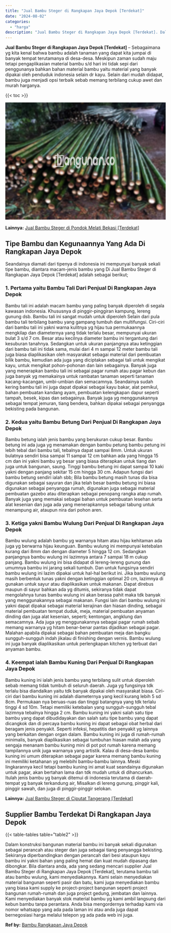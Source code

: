 ```yaml
---
title: "Jual Bambu Steger di Rangkapan Jaya Depok [Terdekat]"
date: "2024-08-02"
categories: 
  - "harga"
description: "Jual Bambu Steger di Rangkapan Jaya Depok [Terdekat]. Dalam konstruksi bangunan material bambu ini banyak sekali digunakan sebagai perancah atau steger dan j..."
---
```


**Jual Bambu Steger di Rangkapan Jaya Depok \[Terdekat\]** – Sebagaimana yg kita kenal bahwa bambu adalah tanaman yang dapat kita jumpai di banyak tempat terutamanya di desa-desa. Meskipun zaman sudah maju tetapi pengaplikasian material bambu s/d hari ini tidak sepi dari penggunanya bahkan bahan material bambu yaitu material yang banyak dipakai oleh penduduk indonesia selain dr kayu. Selain dari mudah didapat, bambu juga menjadi opsi terbaik sebab memang terbilang cukup awet dan murah harganya.

{{< toc >}}

![Jual Bambu Steger di Rangkapan Jaya Depok [Terdekat]](/images/jual-bambu-tali-33.png)

**Lainnya:** [Jual Bambu Steger di Pondok Melati Bekasi \[Terdekat\]](https://bambu.bangunan.co/jual-bambu-steger-di-pondok-melati-bekasi-terdekat/)

## Tipe Bambu dan Kegunaannya Yang Ada Di Rangkapan Jaya Depok

Seandainya diamati dari tipenya di indonesia ini mempunyai banyak sekali tipe bambu, diantara macam-jenis bambu yang Di Jual Bambu Steger di Rangkapan Jaya Depok \[Terdekat\] adalah sebagai berikut;

### 1\. Pertama yaitu Bambu Tali Dari Penjual Di Rangkapan Jaya Depok

Bambu tali ini adalah macam bambu yang paling banyak diperoleh di segala kawasan indonesia. Khususnya di pinggir-pinggiran kampung, lereng gunung dsb. Bambu tali ini sangat mudah untuk diperoleh Selain dari pula bambu tali terbilang bambu yang gampang tumbuh dan multifungsi. Ciri-ciri dari bambu tali ini yakni warna kulitnya yg hijau tua permukaannya mengkilap dan diameternya yang tidak terlalu besar, mempunyai ukuran bulat 3 s/d 7 cm. Besar atau kecilnya diameter bambu ini tergantung dari kesuburan tanahnya. Sedangkan untuk ukuran panjangnya atau ketinggian dari bambu tali ini tidak sama, mulai dari 4 m sampai 12 meter bambu tali juga biasa diaplikasikan oleh masyarakat sebagai material dari pembuatan bilik bambu, kemudian ada juga yang diciptakan sebagai tali untuk mengikat kayu, untuk mengikat pohon-pohonan dan lain sebagainya. Banyak juga yang menerapkan bambu tali ini sebagai pagar rumah atau pagar kebun dan juga banyak yg memakainya untuk rambatan tanaman seperti tanaman kacang-kacangan, umbi-umbian dan semacamnya. Seandainya sudah kering bambu tali ini juga dapat dipakai sebagai kayu bakar, alat pemikul, bahan pembuatan kandang ayam, pembuatan kelengkapan dapur seperti tampah, besek, kipas dan sebagainya. Banyak juga yg menggunakannya sebagai tempat jemuran, tiang bendera, bahkan dipakai sebagai penyangga bekisting pada bangunan.

### 2\. Kedua yaitu Bambu Betung Dari Penjual Di Rangkapan Jaya Depok

Bambu betung ialah jenis bambu yang berukuran cukup besar. Bambu betung ini ada juga yg menamakan dengan bambu petung bambu petung ini lebih tebal dari bambu tali, tebalnya dapat sampai 8mm. Untuk ukuran bulatnya sendiri bisa sampai 11 sampai 12 cm bahkan ada yang hingga 15 cm dan ini yakni bambu yg besar yang biasa diterapkan untuk tiang dan juga untuk bangunan, saung. Tinggi bambu betung ini dapat sampai 10 kaki yakni dengan panjang sekitar 15 cm hingga 30 cm. Adapun fungsi dari bambu betung sendiri ialah sbb; Bila bambu betung masih tunas dia bisa digunakan sebagai sayuran dan jika telah besar bambu betung ini biasa digunakan sebagai penyangga rumah, digunakan juga sebagai material pembuatan gazebo atau diterapkan sebagai penopang rangka atap rumah. Banyak juga yang memakai sebagai bahan untuk pembuatan lesehan serta alat kesenian dan juga ada yang menerapkannya sebagai tabung untuk menampung air, ataupun nira dari pohon aren.

### 3\. Ketiga yakni Bambu Wulung Dari Penjual Di Rangkapan Jaya Depok

Bambu wulung adalah bambu yg warnanya hitam atau hijau kehitaman ada juga yg berwarna hijau keunguan. Bambu wulung ini mempunyai ketebalan kurang dari 8mm dan dengan diameter 5 hingga 12 cm. Sedangkan panjangnya bambu wulung ini lazimnya antara 7 sampai 18 m cukup panjang. Bambu wulung ini bisa didapat di lereng-lereng gunung dan umumnya bambu ini jarang sekali tumbuh. Dan untuk fungsinya sendiri bambu wulung ini lazim dipakai untuk hal-hal berikut ini. Jika bambu wulung masih berbentuk tunas yakni dengan ketinggian optimal 20 cm, lazimnya di gunakan untuk sayur atau diaplikasikan untuk makanan. Dapat direbus maupun di sayur bahkan ada yg ditumis, sekiranya tidak dapat mengolahnya tunas bambu wulung ini akan berasa pahit maka tdk banyak yang menggunakannya sebagai makanan. Fungsi lain dari bambu wulung ini yakni dapat dipakai sebagai material kerajinan dan hiasan dinding, sebagai material pembuatan tempat duduk, meja, material pembuatan anyaman dinding dan juga alat kesenian, seperti; kentongan, angklung dan semacamnya. Ada juga yg menggunakannya sebagai pagar rumah sebab memang warnanya yg hitam benar-benar pantas dijadikan sebagai pagar. Malahan apabila dipakai sebagai bahan pembuatan meja dan bangku sungguh-sungguh indah jikalau di finishing dengan vernis. Bambu wulung ini juga banyak diaplikasikan untuk perlengkapan kitchen yg terbuat dari anyaman bambu.

### 4\. Keempat ialah Bambu Kuning Dari Penjual Di Rangkapan Jaya Depok

Bambu kuning ini ialah jenis bambu yang terbilang sulit untuk diperoleh sebab memang tidak tumbuh di seluruh daerah. Juga yg fungsinya tdk terlalu bisa diandalkan yaitu tdk banyak dipakai oleh masyarakat biasa. Ciri-ciri dari bambu kuning ini adalah diameternya yang kecil kurang lebih 5 sd 8cm. Permukaan nya beruas-ruas dan tinggi batangnya yang tdk terlalu tinggi 4 sd 10m. Tetapi memiliki ketebalan yang sungguh-sungguh tebal lazimnya tebalnya hingga 2 cm. Bambu kuning ini yakni salah satu tipe bambu yang dapat dibudidayakan dan salah satu tipe bambu yang dapat dicangkok dan di percaya bambu kuning ini dapat sebagai obat herbal dari beragam jenis penyakit. Seperti infeksi, hepatitis dan penyakit yg lainnya yang berkaitan dengan organ dalam. Bambu kuning ini juga di rumah-rumah minimalis, banyak diaplikasikan sebagai tumbuhan hiasan malah ada yang sengaja menanam bambu kuning mini di pot pot rumah karena memang tampilannya unik juga warnanya yang artistik. Kalau di desa-desa bambu kuning ini umum diterapkan sebagai pagar karena memang bambu kuning ini memiliki ketahanan yg melebihi bambu-bambu lainnya. Meski lingkarannya kecil tetapi bambu kuning ini amat kuat seandainya digunakan untuk pagar, akan bertahan lama dan tdk mudah untuk di dihancurkan. Itulah jenis bambu yg banyak ditemui di indonesia terutama di daerah-tempat yg banyak terkandung air, Misalkan di lereng gunung, pinggir kali, pinggir sawah, dan juga di pinggir-pinggir selokan.

**Lainnya:** [Jual Bambu Steger di Ciputat Tangerang \[Terdekat\]](https://bambu.bangunan.co/jual-bambu-steger-di-ciputat-tangerang-terdekat/)

## Supplier Bambu Terdekat Di Rangkapan Jaya Depok

{{< table-tables table="table2" >}}

Dalam konstruksi bangunan material bambu ini banyak sekali digunakan sebagai perancah atau steger dan juga sebagai tiang penyangga bekisting. Sekiranya diperbandingkan dengan perancah dari besi ataupun kayu bambu ini yakni bahan yang paling hemat dan kuat mudah dipasang dan dibongkar. Bila diantara anda, ada yang sedang mencari supplier Jual Bambu Steger di Rangkapan Jaya Depok \[Terdekat\], terutama bambu tali atau bambu wulung, kami menyediakannya. Kami selain menyediakan material bangunan seperti pasir dan batu, kami juga menyediakan bambu yang biasa kami supply ke project-project bangunan seperti project bangunan rumah-rumah dan juga project gedung, jembatan dan lainnya. Kami menyediakan banyak stok material bambu yg kami ambil langsung dari kebun bambu tanpa perantara. Anda bisa mengordernya terhadap kami via nomor whatsapp yang ada pada laman ini atau anda juga dapat bernegosiasi harga melalui telepon yg ada pada web ini juga.

**Ref by:** [Bambu Rangkapan Jaya Depok](https://id.wikipedia.org/wiki/Bambu)
